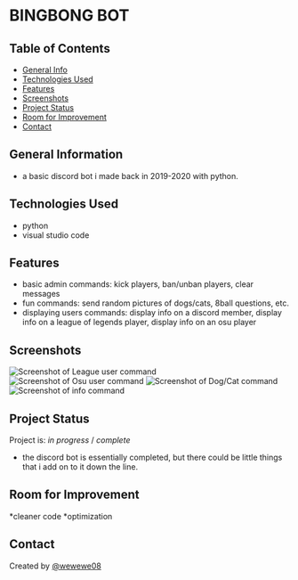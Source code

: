 # BINGBONG BOT

## Table of Contents
* [General Info](#general-information)
* [Technologies Used](#technologies-used)
* [Features](#features)
* [Screenshots](#screenshots)
* [Project Status](#project-status)
* [Room for Improvement](#room-for-improvement)
* [Contact](#contact)


## General Information
- a basic discord bot i made back in 2019-2020 with python.


## Technologies Used
- python
- visual studio code


## Features
* basic admin commands: kick players, ban/unban players, clear messages
* fun commands: send random pictures of dogs/cats, 8ball questions, etc.
* displaying users commands: display info on a discord member, display info on a league of legends player, display info on an osu player


## Screenshots
![Screenshot of League user command](https://cdn.discordapp.com/attachments/330064455939522561/886707747834445894/4a9fc41c2887f70d2c02eae66a09188a.png)
![Screenshot of Osu user command](https://cdn.discordapp.com/attachments/880965922502897667/886709914481877072/18a13b49c2ad0bb8259e681756c0e3b1.png)
![Screenshot of Dog/Cat command](https://user-images.githubusercontent.com/31106392/133143393-3f401f56-ebd5-43ea-811a-d8300131beb1.png)
![Screenshot of info command](https://cdn.discordapp.com/attachments/880965922502897667/887085169410981938/633f6cc3fa94293d969c6bbc8e8b9865.png)


## Project Status
Project is: _in progress_ / _complete_ 
* the discord bot is essentially completed, but there could be little things that i add on to it down the line.


## Room for Improvement
*cleaner code
*optimization


## Contact
Created by [@wewewe08](https://github.com/wewewe08)
